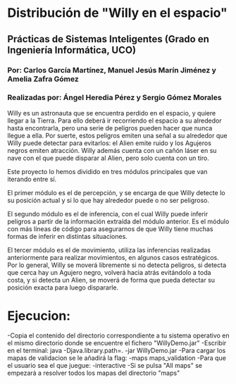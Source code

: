 # Distribución de "Willy en el espacio" 

## Prácticas de Sistemas Inteligentes (Grado en Ingeniería Informática, UCO)
### Por: Carlos García Martínez, Manuel Jesús Marín Jiménez y Amelia Zafra Gómez
### Realizadas por: Ángel Heredia Pérez y Sergio Gómez Morales

Willy es un astronauta que se encuentra perdido en el espacio, y quiere llegar a la Tierra. Para
ello deberá ir recorriendo el espacio a su alrededor hasta encontrarla, pero una serie de peligros
pueden hacer que nunca llegue a ella. Por suerte, estos peligros emiten una señal a su alrededor
que Willy puede detectar para evitarlos: el Alien emite ruido y los Agujeros negros emiten
atracción. Willy además cuenta con un cañón láser en su nave con el que puede disparar al Alien,
pero solo cuenta con un tiro.

Este proyecto lo hemos dividido en tres módulos principales que van iterando entre sí.

El primer módulo es el de percepción, y se encarga de que Willy detecte lo su posición actual y si
lo que hay alrededor puede o no ser peligroso.

El segundo módulo es el de inferencia, con el cual Willy puede inferir peligros a partir de la
información extraída del módulo anterior. Es el módulo con más líneas de código para asegurarnos
de que Willy tiene muchas formas de inferir en distintas situaciones.

El tercer módulo es el de movimiento, utiliza las inferencias realizadas anteriormente para
realizar movimientos, en algunos casos estratégicos. Por lo general, Willy se moverá libremente si
no detecta peligros, si detecta que cerca hay un Agujero negro, volverá hacia atrás evitándolo a
toda costa, y si detecta un Alien, se moverá de forma que pueda detectar su posición exacta para
luego dispararle.

# Ejecucion:

-Copia el contenido del directorio correspondiente a tu sistema operativo en el mismo directorio donde se encuentre el fichero "WillyDemo.jar"
-Escribir en el terminal: java -Djava.library.path=. -jar WillyDemo.jar
-Para cargar los mapas de validacion se le añadirá la flag: -maps maps_validation 
-Para que el usuario sea el que juegue: -interactive
-Si se pulsa "All maps" se empezará a resolver todos los mapas del directorio "maps"
